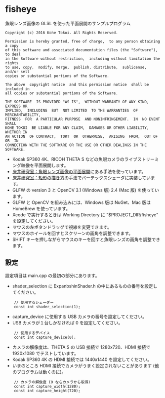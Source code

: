 fisheye
=======

魚眼レンズ画像の GLSL を使った平面展開のサンプルプログラム

    Copyright (c) 2016 Kohe Tokoi. All Rights Reserved.
    
    Permission is hereby granted, free of charge,  to any person obtaining a copy
    of this software and associated documentation files (the "Software"), to deal
    in the Software without restriction,  including without limitation the rights
    to use, copy,  modify, merge,  publish, distribute,  sublicense,  and/or sell
    copies or substantial portions of the Software.
    
    The above  copyright notice  and this permission notice  shall be included in
    all copies or substantial portions of the Software.
    
    THE SOFTWARE  IS PROVIDED "AS IS",  WITHOUT WARRANTY OF ANY KIND,  EXPRESS OR
    IMPLIED,  INCLUDING  BUT  NOT LIMITED  TO THE WARRANTIES  OF MERCHANTABILITY,
    FITNESS  FOR  A PARTICULAR PURPOSE  AND NONINFRINGEMENT.  IN  NO EVENT  SHALL
    KOHE TOKOI  BE LIABLE FOR ANY CLAIM,  DAMAGES OR OTHER LIABILITY,  WHETHER IN
    AN ACTION  OF CONTRACT,  TORT  OR  OTHERWISE,  ARISING  FROM,  OUT OF  OR  IN
    CONNECTION WITH THE SOFTWARE OR THE USE OR OTHER DEALINGS IN THE SOFTWARE.

* Kodak SP360 4K、RICOH THETA S などの魚眼カメラのライブストリーミング映像を平面展開します。
* [床井研究室：魚眼レンズ画像の平面展開](http://marina.sys.wakayama-u.ac.jp/~tokoi/?date=20160629)にある手法を使っています。
* [床井研究室：矩形の描き方](http://marina.sys.wakayama-u.ac.jp/~tokoi/?date=20160831)の手法でバーテックスシェーダに実装しています。
* GLFW の version 3 と OpenCV 3.1 (Windows 版) 2.4 (Mac 版) を使っています。
* GLFW と OpenCV を組み込みには、Windows 版は NuGet、Mac 版は HomeBrew を使っています。
* Xcode で実行するときは Working Directory に "$PROJECT_DIR/fisheye" を設定してください。
* マウスの左ボタンドラッグで視線を変更できます。
* マウスのホイールを回すとスクリーンの画角を調整できます。
* SHIFT キーを押しながらマウスのキーを回すと魚眼レンズの画角を調整できます。
    
設定
----

設定項目は main.cpp の最初の部分にあります。

* shader_selection に ExpanbshinShader.h の中にあるものの番号を設定してください。


```
    // 使用するシェーダー
    const int shader_selection(1);
```

* capture_device に使用する USB カメラの番号を設定してください。
* USB カメラが１台しかなければ 0 を設定してください。

```
    // 使用するデバイス
    const int capture_device(0);
```

* カメラの解像度は、THETA S の USB 接続で 1280x720、HDMI 接続で 1920x1080 でテストしています。
* Kodak SP360 4K の HDMI 接続では 1440x1440 を設定してください。
* いまのところ HDMI 接続でカメラがうまく設定されないことがあります (他のプログラムは動くのに)。

```
    // カメラの解像度 (0 ならカメラから取得)
    const int capture_width(1280);
    const int capture_height(720);
```
